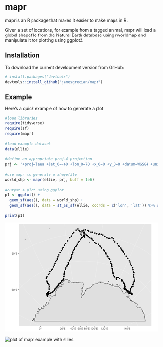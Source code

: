 <!-- README.md is generated from README.Rmd. Please edit that file -->
mapr
====

mapr is an R package that makes it easier to make maps in R.

Given a set of locations, for example from a tagged animal, mapr will load a global shapefile from the Natural Earth database using rworldmap and manipulate it for plotting using ggplot2.

Installation
------------

To download the current development version from GitHub:

``` r
# install.packages("devtools")  
devtools::install_github("jamesgrecian/mapr")
```

Example
-------

Here's a quick example of how to generate a plot

``` r
#load libraries
require(tidyverse)
require(sf)
require(mapr)

#load example dataset
data(ellie)

#define an appropriate proj.4 projection
prj <- '+proj=laea +lat_0=-60 +lon_0=70 +x_0=0 +y_0=0 +datum=WGS84 +units=m +no_defs'

#use mapr to generate a shapefile
world_shp <- mapr(ellie, prj, buff = 1e6)

#output a plot using ggplot
p1 <- ggplot() +
  geom_sf(aes(), data = world_shp) +
  geom_sf(aes(), data = st_as_sf(ellie, coords = c('lon', 'lat')) %>% st_set_crs('+proj=longlat +ellps=WGS84 +datum=WGS84 +no_defs'))

print(p1)
```

![](README-mapr%20example%20with%20ellies-1.png)

![plot of mapr example with ellies](mapr/README-mapr%20example%20with%20ellies-1.png)
